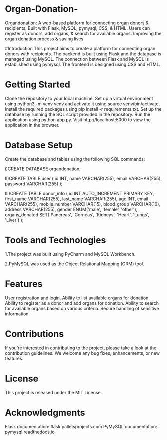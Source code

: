 # Organ-Donation-
Organdonation: A web-based platform for connecting organ donors &amp; recipients. Built with Flask, MySQL, pymysql, CSS, &amp; HTML. Users can register as donors, add organs, &amp; search for available organs. Improving the organ donation process &amp; saving lives
 


#Introduction
This project aims to create a platform for connecting organ donors with recipients. The backend is built using Flask and the database is managed using MySQL. The connection between Flask and MySQL is established using pymysql. The frontend is designed using CSS and HTML.

# Getting Started
Clone the repository to your local machine.
Set up a virtual environment using python3 -m venv venv and activate it using source venv/bin/activate.
Install the required packages using pip install -r requirements.txt.
Set up the database by running the SQL script provided in the repository.
Run the application using python app.py.
Visit http://localhost:5000 to view the application in the browser.

# Database Setup

Create the database and tables using the following SQL commands:

i)CREATE DATABASE organdonation;

II)CREATE TABLE user (
  id INT,
  name VARCHAR(255),
  email VARCHAR(255),
  password VARCHAR(255)
);

III)CREATE TABLE donor_info (
  id INT AUTO_INCREMENT PRIMARY KEY,
  first_name VARCHAR(255),
  last_name VARCHAR(255),
  age INT,
  email VARCHAR(255),
  mobile_number VARCHAR(15),
  blood_group VARCHAR(10),
  address VARCHAR(255),
  gender ENUM('male', 'female', 'other'),
  organs_donated SET('Pancreas', 'Corneas', 'Kidneys', 'Heart', 'Lungs', 'Liver')
);

# Tools and Technologies

1.The project was built using PyCharm and MySQL Workbench.

2.PyMySQL was used as the Object Relational Mapping (ORM) tool.


# Features
User registration and login.
Ability to list available organs for donation.
Ability to register as a donor and add organs for donation.
Ability to search for available organs based on various criteria.
Secure handling of sensitive information.


# Contributions
If you're interested in contributing to the project, please take a look at the contribution guidelines. We welcome any bug fixes, enhancements, or new features.

# License
This project is released under the MIT License.

# Acknowledgments
Flask documentation: flask.palletsprojects.com
PyMySQL documentation: pymysql.readthedocs.io
